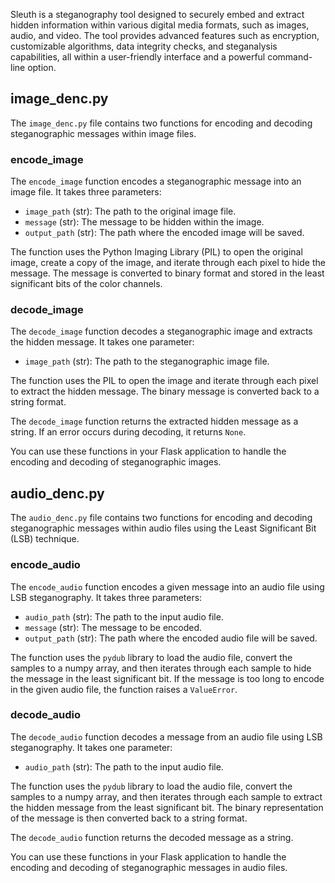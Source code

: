 Sleuth is a steganography tool designed to securely embed and extract hidden information within various digital media formats, such as images, audio, and video. The tool provides advanced features such as encryption, customizable algorithms, data integrity checks, and steganalysis capabilities, all within a user-friendly interface and a powerful command-line option.


## image_denc.py

The `image_denc.py` file contains two functions for encoding and decoding steganographic messages within image files.

### encode_image

The `encode_image` function encodes a steganographic message into an image file. It takes three parameters:

- `image_path` (str): The path to the original image file.
- `message` (str): The message to be hidden within the image.
- `output_path` (str): The path where the encoded image will be saved.

The function uses the Python Imaging Library (PIL) to open the original image, create a copy of the image, and iterate through each pixel to hide the message. The message is converted to binary format and stored in the least significant bits of the color channels.

### decode_image

The `decode_image` function decodes a steganographic image and extracts the hidden message. It takes one parameter:

- `image_path` (str): The path to the steganographic image file.

The function uses the PIL to open the image and iterate through each pixel to extract the hidden message. The binary message is converted back to a string format.

The `decode_image` function returns the extracted hidden message as a string. If an error occurs during decoding, it returns `None`.

You can use these functions in your Flask application to handle the encoding and decoding of steganographic images.



## audio_denc.py

The `audio_denc.py` file contains two functions for encoding and decoding steganographic messages within audio files using the Least Significant Bit (LSB) technique.

### encode_audio

The `encode_audio` function encodes a given message into an audio file using LSB steganography. It takes three parameters:

- `audio_path` (str): The path to the input audio file.
- `message` (str): The message to be encoded.
- `output_path` (str): The path where the encoded audio file will be saved.

The function uses the `pydub` library to load the audio file, convert the samples to a numpy array, and then iterates through each sample to hide the message in the least significant bit. If the message is too long to encode in the given audio file, the function raises a `ValueError`.

### decode_audio

The `decode_audio` function decodes a message from an audio file using LSB steganography. It takes one parameter:

- `audio_path` (str): The path to the input audio file.

The function uses the `pydub` library to load the audio file, convert the samples to a numpy array, and then iterates through each sample to extract the hidden message from the least significant bit. The binary representation of the message is then converted back to a string format.

The `decode_audio` function returns the decoded message as a string.

You can use these functions in your Flask application to handle the encoding and decoding of steganographic messages in audio files.


